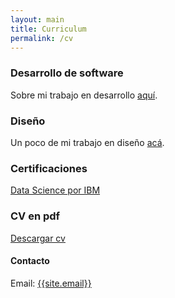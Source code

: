 ```yaml
---
layout: main
title: Curriculum
permalink: /cv
---
```


### Desarrollo de software

Sobre mi trabajo en desarrollo [aquí](/yo).

### Diseño

Un poco de mi trabajo en diseño [acá](/diseno).

### Certificaciones

[Data Science por IBM](https://www.youracclaim.com/users/victoriano-garza/badges)

### CV en pdf

[Descargar cv](https://res.cloudinary.com/dfhxsuwjv/image/upload/v1567823357/cv-august-2019_e4oizm.pdf)

<h4 id="contact">Contacto</h4>

<p>Email: <a href="mailto:{{site.email}}">{{site.email}}</a></p>

